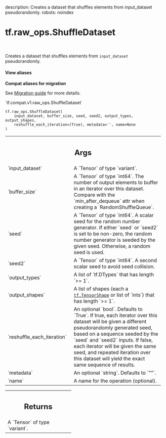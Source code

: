 description: Creates a dataset that shuffles elements from input_dataset pseudorandomly.
robots: noindex

# tf.raw_ops.ShuffleDataset

<!-- Insert buttons and diff -->

<table class="tfo-notebook-buttons tfo-api nocontent" align="left">

</table>



Creates a dataset that shuffles elements from `input_dataset` pseudorandomly.

<section class="expandable">
  <h4 class="showalways">View aliases</h4>
  <p>
<b>Compat aliases for migration</b>
<p>See
<a href="https://www.tensorflow.org/guide/migrate">Migration guide</a> for
more details.</p>
<p>`tf.compat.v1.raw_ops.ShuffleDataset`</p>
</p>
</section>

<pre class="devsite-click-to-copy prettyprint lang-py tfo-signature-link">
<code>tf.raw_ops.ShuffleDataset(
    input_dataset, buffer_size, seed, seed2, output_types, output_shapes,
    reshuffle_each_iteration=(True), metadata=&#x27;&#x27;, name=None
)
</code></pre>



<!-- Placeholder for "Used in" -->


<!-- Tabular view -->
 <table class="responsive fixed orange">
<colgroup><col width="214px"><col></colgroup>
<tr><th colspan="2"><h2 class="add-link">Args</h2></th></tr>

<tr>
<td>
`input_dataset`
</td>
<td>
A `Tensor` of type `variant`.
</td>
</tr><tr>
<td>
`buffer_size`
</td>
<td>
A `Tensor` of type `int64`.
The number of output elements to buffer in an iterator over
this dataset. Compare with the `min_after_dequeue` attr when creating a
`RandomShuffleQueue`.
</td>
</tr><tr>
<td>
`seed`
</td>
<td>
A `Tensor` of type `int64`.
A scalar seed for the random number generator. If either `seed` or
`seed2` is set to be non-zero, the random number generator is seeded
by the given seed.  Otherwise, a random seed is used.
</td>
</tr><tr>
<td>
`seed2`
</td>
<td>
A `Tensor` of type `int64`.
A second scalar seed to avoid seed collision.
</td>
</tr><tr>
<td>
`output_types`
</td>
<td>
A list of `tf.DTypes` that has length `>= 1`.
</td>
</tr><tr>
<td>
`output_shapes`
</td>
<td>
A list of shapes (each a <a href="../../tf/TensorShape.md"><code>tf.TensorShape</code></a> or list of `ints`) that has length `>= 1`.
</td>
</tr><tr>
<td>
`reshuffle_each_iteration`
</td>
<td>
An optional `bool`. Defaults to `True`.
If true, each iterator over this dataset will be given
a different pseudorandomly generated seed, based on a sequence seeded by the
`seed` and `seed2` inputs. If false, each iterator will be given the same
seed, and repeated iteration over this dataset will yield the exact same
sequence of results.
</td>
</tr><tr>
<td>
`metadata`
</td>
<td>
An optional `string`. Defaults to `""`.
</td>
</tr><tr>
<td>
`name`
</td>
<td>
A name for the operation (optional).
</td>
</tr>
</table>



<!-- Tabular view -->
 <table class="responsive fixed orange">
<colgroup><col width="214px"><col></colgroup>
<tr><th colspan="2"><h2 class="add-link">Returns</h2></th></tr>
<tr class="alt">
<td colspan="2">
A `Tensor` of type `variant`.
</td>
</tr>

</table>

